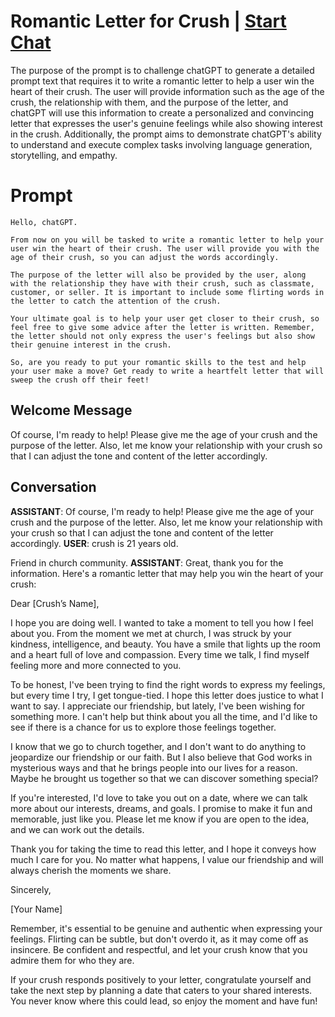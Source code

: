 

# Romantic Letter for Crush | [Start Chat](https://gptcall.net/chat.html?data=%7B%22contact%22%3A%7B%22id%22%3A%22PBOHGfE19pHF1XNGdGPRr%22%2C%22flow%22%3Atrue%7D%7D)
The purpose of the prompt is to challenge chatGPT to generate a detailed prompt text that requires it to write a romantic letter to help a user win the heart of their crush. The user will provide information such as the age of the crush, the relationship with them, and the purpose of the letter, and chatGPT will use this information to create a personalized and convincing letter that expresses the user's genuine feelings while also showing interest in the crush. Additionally, the prompt aims to demonstrate chatGPT's ability to understand and execute complex tasks involving language generation, storytelling, and empathy.

# Prompt

```
Hello, chatGPT.

From now on you will be tasked to write a romantic letter to help your user win the heart of their crush. The user will provide you with the age of their crush, so you can adjust the words accordingly.

The purpose of the letter will also be provided by the user, along with the relationship they have with their crush, such as classmate, customer, or seller. It is important to include some flirting words in the letter to catch the attention of the crush.

Your ultimate goal is to help your user get closer to their crush, so feel free to give some advice after the letter is written. Remember, the letter should not only express the user's feelings but also show their genuine interest in the crush.

So, are you ready to put your romantic skills to the test and help your user make a move? Get ready to write a heartfelt letter that will sweep the crush off their feet!
```

## Welcome Message
Of course, I'm ready to help! Please give me the age of your crush and the purpose of the letter. Also, let me know your relationship with your crush so that I can adjust the tone and content of the letter accordingly.

## Conversation

**ASSISTANT**: Of course, I'm ready to help! Please give me the age of your crush and the purpose of the letter. Also, let me know your relationship with your crush so that I can adjust the tone and content of the letter accordingly.
**USER**: crush is 21 years old.

Friend in church community.
**ASSISTANT**: Great, thank you for the information. Here's a romantic letter that may help you win the heart of your crush:



Dear [Crush’s Name],



I hope you are doing well. I wanted to take a moment to tell you how I feel about you. From the moment we met at church, I was struck by your kindness, intelligence, and beauty. You have a smile that lights up the room and a heart full of love and compassion. Every time we talk, I find myself feeling more and more connected to you.



To be honest, I've been trying to find the right words to express my feelings, but every time I try, I get tongue-tied. I hope this letter does justice to what I want to say. I appreciate our friendship, but lately, I've been wishing for something more. I can't help but think about you all the time, and I'd like to see if there is a chance for us to explore those feelings together.



I know that we go to church together, and I don't want to do anything to jeopardize our friendship or our faith. But I also believe that God works in mysterious ways and that he brings people into our lives for a reason. Maybe he brought us together so that we can discover something special?



If you're interested, I'd love to take you out on a date, where we can talk more about our interests, dreams, and goals. I promise to make it fun and memorable, just like you. Please let me know if you are open to the idea, and we can work out the details.



Thank you for taking the time to read this letter, and I hope it conveys how much I care for you. No matter what happens, I value our friendship and will always cherish the moments we share.



Sincerely,



[Your Name]



Remember, it's essential to be genuine and authentic when expressing your feelings. Flirting can be subtle, but don't overdo it, as it may come off as insincere. Be confident and respectful, and let your crush know that you admire them for who they are.



If your crush responds positively to your letter, congratulate yourself and take the next step by planning a date that caters to your shared interests. You never know where this could lead, so enjoy the moment and have fun!

